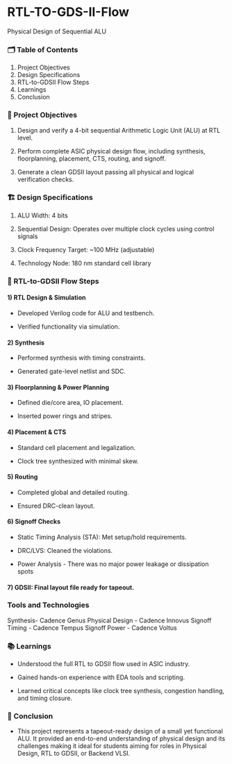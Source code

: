 # RTL-TO-GDS-II-Flow
Physical Design of Sequential ALU

### 🗂️ Table of Contents
1) Project Objectives
2) Design Specifications
3) RTL-to-GDSII Flow Steps
4) Learnings
5) Conclusion

### 📌 Project Objectives
1) Design and verify a 4-bit sequential Arithmetic Logic Unit (ALU) at RTL level.

2) Perform complete ASIC physical design flow, including synthesis, floorplanning, placement, CTS, routing, and signoff.

3) Generate a clean GDSII layout passing all physical and logical verification checks.

### 🏗️ Design Specifications
1) ALU Width: 4 bits

2) Sequential Design: Operates over multiple clock cycles using control signals

3) Clock Frequency Target: ~100 MHz (adjustable)

4) Technology Node: 180 nm standard cell library 

### 🚀 RTL-to-GDSII Flow Steps

#### 1) RTL Design & Simulation

- Developed Verilog code for ALU and testbench.

- Verified functionality via simulation.

#### 2) Synthesis

- Performed synthesis with timing constraints.

- Generated gate-level netlist and SDC.

#### 3) Floorplanning & Power Planning

- Defined die/core area, IO placement.

- Inserted power rings and stripes.

#### 4) Placement & CTS

- Standard cell placement and legalization.

- Clock tree synthesized with minimal skew.

#### 5) Routing

- Completed global and detailed routing.

- Ensured DRC-clean layout.

#### 6) Signoff Checks

- Static Timing Analysis (STA): Met setup/hold requirements.

- DRC/LVS: Cleaned the violations.

- Power Analysis - There was no major power leakage or dissipation spots

#### 7) GDSII: Final layout file ready for tapeout.

### Tools and Technologies
Synthesis- Cadence Genus
Physical Design - Cadence Innovus
Signoff Timing - Cadence Tempus
Signoff Power - Cadence Voltus


### 📚 Learnings
- Understood the full RTL to GDSII flow used in ASIC industry.

- Gained hands-on experience with EDA tools and scripting.

- Learned critical concepts like clock tree synthesis, congestion handling, and timing closure.

### 🏁 Conclusion
- This project represents a tapeout-ready design of a small yet functional ALU. It provided an end-to-end understanding of physical design and its challenges  making it ideal for students aiming for roles in Physical Design, RTL to GDSII, or Backend VLSI.




